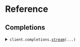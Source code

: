# Reference
## Completions
<details><summary><code>client.completions.<a href="src/seed/completions/client.py">stream</a>(...)</code></summary>
<dl>
<dd>

#### 🔌 Usage

<dl>
<dd>

<dl>
<dd>

```python
from seed import SeedServerSentEvents
client = SeedServerSentEvents(base_url="https://yourhost.com/path/to/api", )
response = client.completions.stream(query='query', )
for chunk in response.data:
    yield chunk

```
</dd>
</dl>
</dd>
</dl>

#### ⚙️ Parameters

<dl>
<dd>

<dl>
<dd>

**query:** `str` 
    
</dd>
</dl>

<dl>
<dd>

**request_options:** `typing.Optional[RequestOptions]` — Request-specific configuration.
    
</dd>
</dl>
</dd>
</dl>


</dd>
</dl>
</details>


